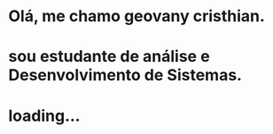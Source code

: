 # Olá, me chamo geovany cristhian.
# sou estudante de análise e Desenvolvimento de Sistemas.
# loading...